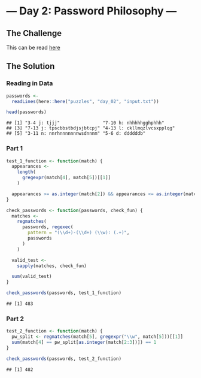 — Day 2: Password Philosophy —
================

## The Challenge

This can be read [here](https://adventofcode.com/2020/day/2)

## The Solution

### Reading in Data

``` r
passwords <- 
  readLines(here::here("puzzles", "day_02", "input.txt"))

head(passwords)
```

    ## [1] "3-4 j: tjjj"                "7-10 h: nhhhhhgghphhh"     
    ## [3] "7-13 j: tpscbbstbdjsjbtcpj" "4-13 l: ckllmqzlvcsxpplqg" 
    ## [5] "3-11 n: nnrhnnnnnnnwsdnnnm" "5-6 d: ddddddb"

### Part 1

``` r
test_1_function <- function(match) {
  appearances <- 
    length(
      gregexpr(match[4], match[5])[[1]]
    )

  appearances >= as.integer(match[2]) && appearances <= as.integer(match[3])
}

check_passwords <- function(passwords, check_fun) {
  matches <-
    regmatches(
      passwords, regexec(
        pattern = "(\\d+)-(\\d+) (\\w): (.+)", 
        passwords
      )
    )

  valid_test <-
    sapply(matches, check_fun)

  sum(valid_test)
}

check_passwords(passwords, test_1_function)
```

    ## [1] 483

### Part 2

``` r
test_2_function <- function(match) {
  pw_split <- regmatches(match[5], gregexpr("\\w", match[5]))[[1]]
  sum(match[4] == pw_split[as.integer(match[2:3])]) == 1
}

check_passwords(passwords, test_2_function)
```

    ## [1] 482

